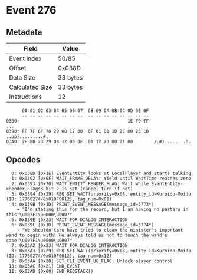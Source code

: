 # Event 276

## Metadata

| Field           | Value    |
|-----------------|----------|
| Event Index     | 50/85    |
| Offset          | 0x038D   |
| Data Size       | 33 bytes |
| Calculated Size | 33 bytes |
| Instructions    | 12       |

```
      00 01 02 03 04 05 06 07  08 09 0A 0B 0C 0D 0E 0F
      -- -- -- -- -- -- -- --  -- -- -- -- -- -- -- --
0380:                                         1E F0 FF               ...
0390: FF 7F 6F 70 29 08 12 00  0F 01 01 1D 2E 80 23 1D  ..op).........#.
03A0: 2F 80 23 29 08 12 00 0F  01 12 20 00 21 00        /.#)...... .!.  
```

## Opcodes

```
  0: 0x038D [0x1E] EventEntity looks at LocalPlayer and starts talking
  1: 0x0392 [0x6F] WAIT_FRAME_DELAY: Yield until WaitTime reaches zero
  2: 0x0393 [0x70] WAIT_ENTITY_RENDER_FLAG: Wait while EventEntity->Render.Flags3 bit 2 is set (cancel turn if not)
  3: 0x0394 [0x29] REQ_SET_WAIT(priority=0x08, entity_id=Kuroido-Moido (ID: 17760274/0x010F0012), tag_num=0x01)
  4: 0x039B [0x1D] PRINT_EVENT_MESSAGE(message_id=3773*)
    → "I'm stating this for the record, but I am having no partaru in this!\u007F1\u0000\u0007"
  5: 0x039E [0x23] WAIT_FOR_DIALOG_INTERACTION
  6: 0x039F [0x1D] PRINT_EVENT_MESSAGE(message_id=3774*)
    → "We shouldn'taru have tried to clean the minister's important wand to begin with! He always told us not to touch the wand's case!\u007F1\u0000\u0007"
  7: 0x03A2 [0x23] WAIT_FOR_DIALOG_INTERACTION
  8: 0x03A3 [0x29] REQ_SET_WAIT(priority=0x08, entity_id=Kuroido-Moido (ID: 17760274/0x010F0012), tag_num=0x12)
  9: 0x03AA [0x20] SET_CLI_EVENT_UC_FLAG: Unlock player control
 10: 0x03AC [0x21] END_EVENT
 11: 0x03AD [0x00] END_REQSTACK()
```
